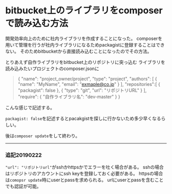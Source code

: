 # bitbucket上のライブラリをcomposerで読み込む方法
開発効率向上のために社内ライブラリを作成することになった。
composerを用いて管理を行うが社内ライブラリになるためpackagistに登録することはできない。
そのためbitbucketから直接読み込むことになったのでその方法。

とりあえず自作ライブラリをbitbucket上のリポジトリに突っ込む
ライブラリを読み込みたいプロジェクトのcomposer.jsonに

>{
>    "name": "project_owner/project",
>    "type": "project",
>    "authors": [
>        {
>            "name": "MyName",
>            "email": "exmaple@co.jp"
>        }
>    ],
>    "repositories":[
>      {
>        "packagist": false
>      },
>      {
>        "type": "git",
>        "url": "リポジトリURL"
>      }
>    ],
>    "require": {
>        "自作ライブラリ名": "dev-master"
>    }
>}

こんな感じで記述する。

`packagist: false`を記述するとpacakgistを探しに行かないため多少早くなるらしい。

後は`composer update`をして終わり。

---
### 追記20190222
`"url": "リポジトリurl"`がsshかhttpsかでエラーを吐く場合がある。
sshの場合はリポジトリのアカウントにssh keyを登録しておく必要がある。
httpsの場合は`comopsr update`時にuserとpassを求められる。
urlにuserとpassを含むことでも認証が可能。
